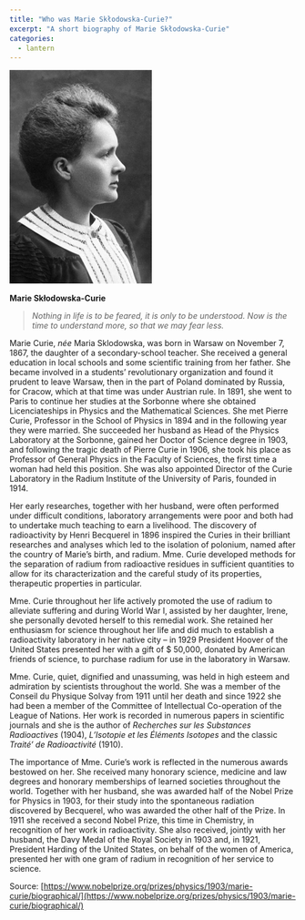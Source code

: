 ```yaml
---
title: "Who was Marie Skłodowska-Curie?"
excerpt: "A short biography of Marie Skłodowska-Curie"
categories:
  - lantern
---
```


<img src="/images/marie-curie.jpg" alt="Marie_Curie" style="width:250px; float: center;"/>

**Marie Skłodowska-Curie**

> *Nothing in life is to be feared, it is only to be understood. Now is the time to understand more, so that we may fear less.*

Marie Curie, *née* Maria Sklodowska, was born in Warsaw on November 7, 1867, the daughter of a secondary-school teacher. She received a general education in local schools and some scientific training from her father. She became involved in a students’ revolutionary organization and found it prudent to leave Warsaw, then in the part of Poland dominated by Russia, for Cracow, which at that time was under Austrian rule. In 1891, she went to Paris to continue her studies at the Sorbonne where she obtained Licenciateships in Physics and the Mathematical Sciences. She met Pierre Curie, Professor in the School of Physics in 1894 and in the following year they were married. She succeeded her husband as Head of the Physics Laboratory at the Sorbonne, gained her Doctor of Science degree in 1903, and following the tragic death of Pierre Curie in 1906, she took his place as Professor of General Physics in the Faculty of Sciences, the first time a woman had held this position. She was also appointed Director of the Curie Laboratory in the Radium Institute of the University of Paris, founded in 1914.

Her early researches, together with her husband, were often performed under difficult conditions, laboratory arrangements were poor and both had to undertake much teaching to earn a livelihood. The discovery of radioactivity by Henri Becquerel in 1896 inspired the Curies in their brilliant researches and analyses which led to the isolation of polonium, named after the country of Marie’s birth, and radium. Mme. Curie developed methods for the separation of radium from radioactive residues in sufficient quantities to allow for its characterization and the careful study of its properties, therapeutic properties in particular.

Mme. Curie throughout her life actively promoted the use of radium to alleviate suffering and during World War I, assisted by her daughter, Irene, she personally devoted herself to this remedial work. She retained her enthusiasm for science throughout her life and did much to establish a radioactivity laboratory in her native city – in 1929 President Hoover of the United States presented her with a gift of $ 50,000, donated by American friends of science, to purchase radium for use in the laboratory in Warsaw.

Mme. Curie, quiet, dignified and unassuming, was held in high esteem and admiration by scientists throughout the world. She was a member of the Conseil du Physique Solvay from 1911 until her death and since 1922 she had been a member of the Committee of Intellectual Co-operation of the League of Nations. Her work is recorded in numerous papers in scientific journals and she is the author of *Recherches sur les Substances Radioactives* (1904), *L’Isotopie et les Éléments Isotopes* and the classic *Traité’ de Radioactivité* (1910).

The importance of Mme. Curie’s work is reflected in the numerous awards bestowed on her. She received many honorary science, medicine and law degrees and honorary memberships of learned societies throughout the world. Together with her husband, she was awarded half of the Nobel Prize for Physics in 1903, for their study into the spontaneous radiation discovered by Becquerel, who was awarded the other half of the Prize. In 1911 she received a second Nobel Prize, this time in Chemistry, in recognition of her work in radioactivity. She also received, jointly with her husband, the Davy Medal of the Royal Society in 1903 and, in 1921, President Harding of the United States, on behalf of the women of America, presented her with one gram of radium in recognition of her service to science.

Source: [https://www.nobelprize.org/prizes/physics/1903/marie-curie/biographical/](https://www.nobelprize.org/prizes/physics/1903/marie-curie/biographical/)
